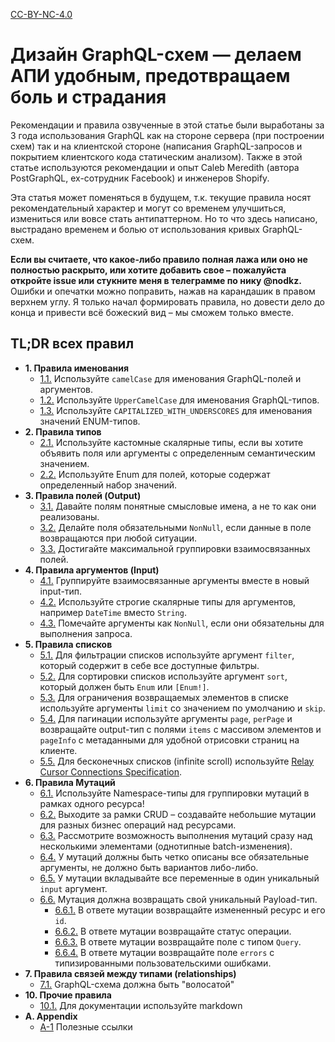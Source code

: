 [CC-BY-NC-4.0](https://creativecommons.org/licenses/by-nc/4.0/)

# Дизайн GraphQL-схем — делаем АПИ удобным, предотвращаем боль и страдания

Рекомендации и правила озвученные в этой статье были выработаны за 3 года использования GraphQL как на стороне сервера (при построении схем) так и на клиентской стороне (написания GraphQL-запросов и покрытием клиентского кода статическим анализом). Также в этой статье используются рекомендации и опыт Caleb Meredith (автора PostGraphQL, ex-сотрудник Facebook) и инженеров Shopify.

Эта статья может поменяться в будущем, т.к. текущие правила носят рекомендательный характер и могут со временем улучшиться, измениться или вовсе стать антипаттерном. Но то что здесь написано, выстрадано временем и болью от использования кривых GraphQL-схем.

**Если вы считаете, что какое-либо правило полная лажа или оно не полностью раскрыто, или хотите добавить свое – пожалуйста откройте issue или стукните меня в телеграмме по нику @nodkz.** Ошибки и опечатки можно поправить, нажав на карандашик в правом верхнем углу. Я только начал формировать правила, но довести дело до конца и привести всё божеский вид – мы сможем только вместе.

## TL;DR всех правил

- **1. Правила именования** 
  - [1.1.](./01-naming/1.1-fields-args.md) Используйте `camelCase` для именования GraphQL-полей и аргументов.
  - [1.2.](./01-naming/1.2-types.md) Используйте `UpperCamelCase` для именования GraphQL-типов.
  - [1.3.](./01-naming/1.3-enum.md) Используйте `CAPITALIZED_WITH_UNDERSCORES` для именования значений ENUM-типов.
- **2. Правила типов** 
  - [2.1.](./02-types/2.1-custom-scalars.md) Используйте кастомные скалярные типы, если вы хотите объявить поля или аргументы с определенным семантическим значением.
  - [2.2.](./02-types/2.2-enumerable.md) Используйте Enum для полей, которые содержат определенный набор значений.
- **3. Правила полей (Output)** 
  - [3.1.](./03-fields-output/3.1-semantic-names.md) Давайте полям понятные смысловые имена, а не то как они реализованы.
  - [3.2.](./03-fields-output/3.2-non-null-output.md) Делайте поля обязательными `NonNull`, если данные в поле возвращаются при любой ситуации.
  - [3.3.](./03-fields-output/3.3-grouping.md) Достигайте максимальной группировки взаимосвязанных полей.
- **4. Правила аргументов (Input)** 
  - [4.1.](./04-fields-input/4.1-grouping-input.md) Группируйте взаимосвязанные аргументы вместе в новый input-тип.
  - [4.2.](./04-fields-input/4.2-custom-scalar-for-input.md) Используйте строгие скалярные типы для аргументов, например `DateTime` вместо `String`.
  - [4.3.](./04-fields-input/4.3-non-null-input.md) Помечайте аргументы как `NonNull`, если они обязательны для выполнения запроса.
- **5. Правила списков** 
  - [5.1.](./05-list/5.1-filter.md) Для фильтрации списков используйте аргумент `filter`, который содержит в себе все доступные фильтры.
  - [5.2.](./05-list/5.2-sort.md) Для сортировки списков используйте аргумент `sort`, который должен быть `Enum` или `[Enum!]`.
  - [5.3.](./05-list/5.3-limit-skip.md) Для ограничения возвращаемых элементов в списке используйте аргументы `limit` со значением по умолчанию и `skip`.
  - [5.4.](./05-list/5.4-pagination.md) Для пагинации используйте аргументы `page`, `perPage` и возвращайте output-тип с полями `items` с массивом элементов и `pageInfo` с метаданными для удобной отрисовки страниц на клиенте.
  - [5.5.](./05-list/5.5-cursor-connection.md) Для бесконечных списков (infinite scroll) используйте [Relay Cursor Connections Specification](https://facebook.github.io/relay/graphql/connections.htm).
- **6. Правила Мутаций** 
  - [6.1.](./06-mutations/6.1-mutation-namespaces.md) Используйте Namespace-типы для группировки мутаций в рамках одного ресурса!
  - [6.2.](./06-mutations/6.2-business-operations.md) Выходите за рамки CRUD – cоздавайте небольшие мутации для разных бизнес операций над ресурсами.
  - [6.3.](./06-mutations/6.3-batch-changes.md) Рассмотрите возможность выполнения мутаций сразу над несколькими элементами (однотипные batch-изменения).
  - [6.4.](./06-mutations/6.4-required-args.md) У мутаций должны быть четко описаны все обязательные аргументы, не должно быть вариантов либо-либо.
  - [6.5.](./06-mutations/6.5-input-arg.md) У мутации вкладывайте все переменные в один уникальный `input` аргумент.
  - [6.6.](./06-mutations/6.6-payload.md) Мутация должна возвращать свой уникальный Payload-тип. 
    - [6.6.1.](./06-mutations/6.6.1-payload-record.md) В ответе мутации возвращайте измененный ресурс и его `id`.
    - [6.6.2.](./06-mutations/6.6.2-payload-status.md) В ответе мутации возвращайте статус операции.
    - [6.6.3.](./06-mutations/6.6.3-payload-query.md) В ответе мутации возвращайте поле с типом `Query`.
    - [6.6.4.](./06-mutations/6.6.4-payload-errors.md) В ответе мутации возвращайте поле `errors` с типизированными пользовательскими ошибками.
- **7. Правила связей между типами (relationships)** 
  - [7.1.](./07-relations/7.1-hairy-graphql.md) GraphQL-схема должна быть "волосатой"
- **10. Прочие правила** 
  - [10.1.](./10-misc/10.1-docs-markdown.md) Для документации используйте markdown
- **A. Appendix** 
  - [A-1](./a-appendix/#A-1) Полезные ссылки